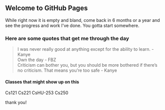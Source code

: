 ## Welcome to GitHub Pages
While right now it is empty and bland, come back in 6 months or a year and see the progress and work I've done.
You gotta start somewhere.

### Here are some quotes that get me through the day
>I was never really good at anything except for the ability to learn. - Kanye  
>Own the day - FBZ  
>Criticism can bother you, but you should be more bothered if there’s no criticism. That means you’re too safe - Kanye  
 

#### Classes that might show up on this
Cs121
Cs221
CsHU-253
Cs250


thank you!
